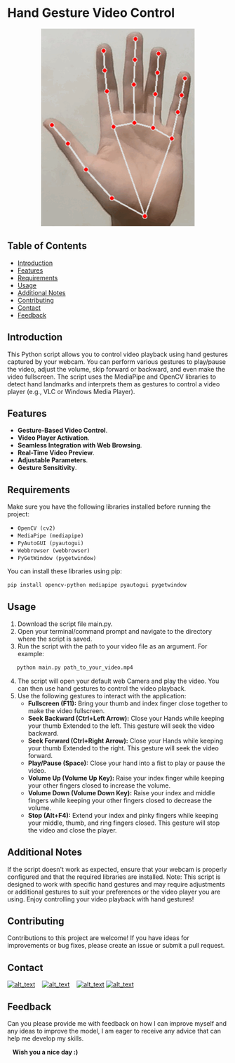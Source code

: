 
# Hand Gesture Video Control

<div align="center">
    <img src="https://github.com/Bassem-2000/OpenCV-Projects/blob/main/Virtual%20video%20Controller/Pic.gif?raw=true">
  </div>

## Table of Contents

- [Introduction](#introduction)
- [Features](#features)
- [Requirements](#requirements)
- [Usage](#usage)
- [Additional Notes](#additional-notes)
- [Contributing](#Contributing)
- [Contact](#Contact)
- [Feedback](#Feedback)

## Introduction

This Python script allows you to control video playback using hand gestures captured by your webcam. You can perform various gestures to play/pause the video, adjust the volume, skip forward or backward, and even make the video fullscreen. The script uses the MediaPipe and OpenCV libraries to detect hand landmarks and interprets them as gestures to control a video player (e.g., VLC or Windows Media Player).

## Features

- **Gesture-Based Video Control**.
- **Video Player Activation**.
- **Seamless Integration with Web Browsing**.
- **Real-Time Video Preview**.
- **Adjustable Parameters**.
- **Gesture Sensitivity**.

## Requirements

Make sure you have the following libraries installed before running the project:

- `OpenCV (cv2)`
- `MediaPipe (mediapipe)`
- `PyAutoGUI (pyautogui)`
- `Webbrowser (webbrowser)`
- `PyGetWindow (pygetwindow)`

You can install these libraries using pip:

```bash
pip install opencv-python mediapipe pyautogui pygetwindow
```
## Usage

1. Download the script file main.py.
2. Open your terminal/command prompt and navigate to the directory where the script is saved.
3. Run the script with the path to your video file as an argument. For example:
```bash
   python main.py path_to_your_video.mp4
```
4. The script will open your default web Camera and play the video. You can then use hand gestures to control the video playback.
5. Use the following gestures to interact with the application:
    - **Fullscreen (F11):** Bring your thumb and index finger close together to make the video fullscreen.
    - **Seek Backward (Ctrl+Left Arrow):** Close your Hands while keeping your thumb Extended to the left. This gesture will seek the video backward.
    - **Seek Forward (Ctrl+Right Arrow):** Close your Hands while keeping your thumb Extended to the right. This gesture will seek the video forward.
    - **Play/Pause (Space):** Close your hand into a fist to play or pause the video.
    - **Volume Up (Volume Up Key):** Raise your index finger while keeping your other fingers closed to increase the volume.
    - **Volume Down (Volume Down Key):** Raise your index and middle fingers while keeping your other fingers closed to decrease the volume.
    - **Stop (Alt+F4):** Extend your index and pinky fingers while keeping your middle, thumb, and ring fingers closed. This gesture will stop the video and close the player.


## Additional Notes

If the script doesn't work as expected, ensure that your webcam is properly configured and that the required libraries are installed.
Note: This script is designed to work with specific hand gestures and may require adjustments or additional gestures to suit your preferences or the video player you are using.
Enjoy controlling your video playback with hand gestures!

## Contributing

Contributions to this project are welcome! If you have ideas for improvements or bug fixes, please create an issue or submit a pull request.

## Contact

[<img alt="alt_text" width="30px" src="https://cdn2.iconfinder.com/data/icons/social-media-2285/512/1_Whatsapp2_colored_svg-512.png" />](https://wa.me/+201006491306)
&nbsp;&nbsp;
[<img alt="alt_text" width="30px" src="https://cdn2.iconfinder.com/data/icons/social-media-2285/512/1_Linkedin_unofficial_colored_svg-512.png" />](https://www.linkedin.com/in/bassem-ahmed-ahmed/)
&nbsp;&nbsp;
[<img alt="alt_text" width="30px" src="https://cdn4.iconfinder.com/data/icons/social-media-logos-6/512/112-gmail_email_mail-256.png" />](mailto:bassemahmed.am@gmail.com) 
[<img alt="alt_text" width="30px" src="https://cdn2.iconfinder.com/data/icons/social-media-2285/512/1_Facebook2_colored_svg-512.png" />](https://www.facebook.com/bassem.ahmed.7712/)


## Feedback

Can you please provide me with feedback on how I can improve myself and any ideas to improve the model, I am eager to receive any advice that can help me develop my skills.

&nbsp;&nbsp;
**Wish you a nice day :)**
